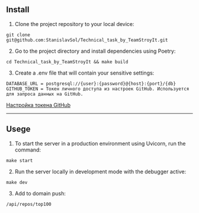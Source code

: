 ## Install
1. Clone the project repository to your local device:
```
git clone git@github.com:StanislavSol/Technical_task_by_TeamStroyIt.git

```
2. Go to the project directory and install dependencies using Poetry:
```
cd Technical_task_by_TeamStroyIt && make build

```
3. Create a .env file that will contain your sensitive settings:
```
DATABASE_URL = postgresql://{user}:{password}@{host}:{port}/{db}
GITHUB_TOKEN = Токен личного доступа из настроек GitHub. Используется для запроса данных на GitHub.

```
[Настройка токена GitHub](https://github.com/settings/tokens)

***
## Usege
1. To start the server in a production environment using Uvicorn, run the command:
```
make start

```
2. Run the server locally in development mode with the debugger active:
```
make dev

```
3. Add to domain push:
```
/api/repos/top100

```

